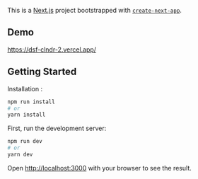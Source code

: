 This is a [Next.js](https://nextjs.org/) project bootstrapped with [`create-next-app`](https://github.com/vercel/next.js/tree/canary/packages/create-next-app).

## Demo
 https://dsf-clndr-2.vercel.app/
 
## Getting Started
Installation : 

```bash
npm run install
# or
yarn install
```

First, run the development server:

```bash
npm run dev
# or
yarn dev
```

Open [http://localhost:3000](http://localhost:3000) with your browser to see the result.

